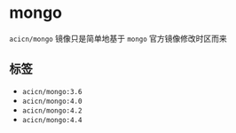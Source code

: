 # mongo

`acicn/mongo` 镜像只是简单地基于 `mongo` 官方镜像修改时区而来

## 标签

* `acicn/mongo:3.6`
* `acicn/mongo:4.0`
* `acicn/mongo:4.2`
* `acicn/mongo:4.4`
